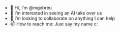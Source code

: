- 👋 Hi, I’m @mgxbreu
- 👀 I’m interested in seeing an AI take over us
- 💞️ I’m looking to collaborate on anything I can help
- 📫 How to reach me: Just say my name c:

<!---
mgxbreu/mgxbreu is a ✨ special ✨ repository because its `README.md` (this file) appears on your GitHub profile.
You can click the Preview link to take a look at your changes.
--->
